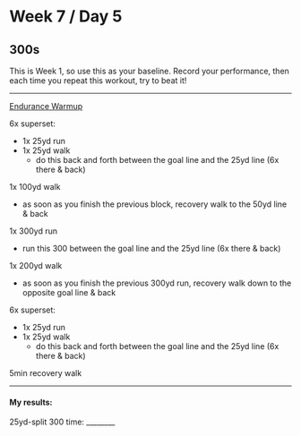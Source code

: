 # Week 7 / Day 5

## 300s
This is Week 1, so use this as your baseline. Record your performance, then each time you repeat this workout, try to beat it!

---------

[Endurance Warmup](./endurance_warmup.md)

6x superset:
- 1x 25yd run
- 1x 25yd walk
  - do this back and forth between the goal line and the 25yd line (6x there & back)

1x 100yd walk
  - as soon as you finish the previous block, recovery walk to the 50yd line & back

1x 300yd run
  - run this 300 between the goal line and the 25yd line (6x there & back)

1x 200yd walk
  - as soon as you finish the previous 300yd run, recovery walk down to the opposite goal line & back

6x superset:
- 1x 25yd run
- 1x 25yd walk
  - do this back and forth between the goal line and the 25yd line (6x there & back)

5min recovery walk

---------

#### My results:
25yd-split 300 time: ________